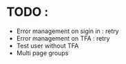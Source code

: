 # TODO : 
* Error management on sigin in : retry
* Error management on TFA : retry
* Test user without TFA
* Multi page groups

